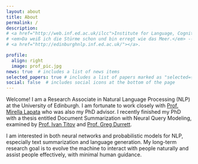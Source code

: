 ```yaml
---
layout: about
title: About
permalink: /
description: 
# <a href="http://web.inf.ed.ac.uk/ilcc">Institute for Language, Cognition and Computation</a> • <a href="https://www.ed.ac.uk/informatics"> School of Informatics</a> • <a href="https://www.ed.ac.uk">University of Edinburgh</a>
# <em>Da weiß ich die Stürme schon und bin erregt wie das Meer.</em> -- <em>Vorgefühl</em>, Rainer Maria Rilke
# <a href="http://edinburghnlp.inf.ed.ac.uk/"></a>. 

profile:
  align: right
  image: prof_pic.jpg
news: true  # includes a list of news items
selected_papers: true # includes a list of papers marked as "selected={true}"
social: false  # includes social icons at the bottom of the page
---
```


Welcome! I am a Research Associate in Natural Language Processing (NLP) at the University of Edinburgh. 
I am fortunate to work closely with [Prof. Mirella Lapata](http://homepages.inf.ed.ac.uk/mlap/) who was also my PhD advisor. 
I recently finished my PhD with a thesis entitled Document Summarization with Neural Query Modeling, 
examined by [Prof. Ivan Titov](http://ivan-titov.org/) and [Prof. Greg Durrett](https://www.cs.utexas.edu/~gdurrett/).

I am interested in both neural networks and probabilistic models for NLP, 
especially text summarization and language generation. 
My long-term research goal is to evolve the machine to interact with people naturally and assist people effectively, 
with minimal human guidance.
